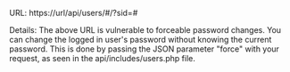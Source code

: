 URL: https://url/api/users/#/?sid=#

Details: The above URL is vulnerable to forceable password changes. You can change the logged in user's password without knowing the current password. This is done by passing the JSON parameter "force" with your request, as seen in the api/includes/users.php file.